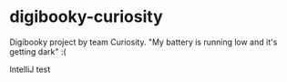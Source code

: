# digibooky-curiosity
Digibooky project by team Curiosity.
"My battery is running low and it's getting dark" :(

IntelliJ test